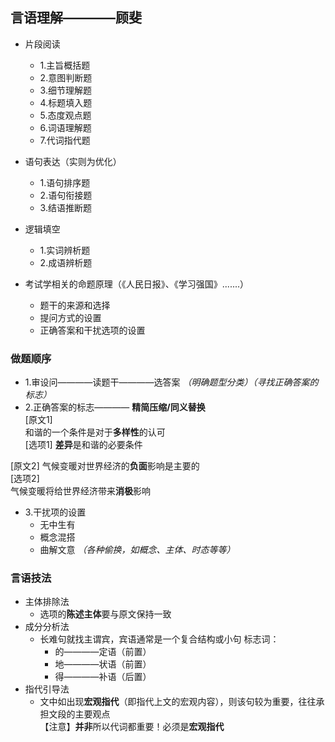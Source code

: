 
## 言语理解————顾斐
- 片段阅读
  - 1.主旨概括题
  - 2.意图判断题
  - 3.细节理解题
  - 4.标题填入题
  - 5.态度观点题
  - 6.词语理解题
  - 7.代词指代题
- 语句表达（实则为优化）
  - 1.语句排序题
  - 2.语句衔接题
  - 3.结语推断题  
- 逻辑填空
  - 1.实词辨析题
  - 2.成语辨析题

- 考试学相关的命题原理（《人民日报》、《学习强国》.......）
  - 题干的来源和选择
  - 提问方式的设置
  - 正确答案和干扰选项的设置

### 做题顺序
- 1.审设问————读题干————选答案   *（明确题型分类）（寻找正确答案的标志）*  
- 2.正确答案的标志———— **精简压缩/同义替换**  
[原文1]  
    和谐的一个条件是对于**多样性**的认可  
[选项1] 
    **差异**是和谐的必要条件  

[原文2] 
    气候变暖对世界经济的**负面**影响是主要的  
[选项2]  
    气候变暖将给世界经济带来**消极**影响
- 3.干扰项的设置
  - 无中生有
  - 概念混搭
  - 曲解文意  *（各种偷换，如概念、主体、时态等等）*

### 言语技法
- 主体排除法
  - 选项的**陈述主体**要与原文保持一致
- 成分分析法
  - 长难句就找主谓宾，宾语通常是一个复合结构或小句
  标志词：
    - 的————定语（前置）
    - 地————状语（前置）
    - 得————补语（后置）
- 指代引导法
  - 文中如出现**宏观指代**（即指代上文的宏观内容），则该句较为重要，往往承担文段的主要观点  
  【注意】**并非**所以代词都重要！必须是**宏观指代**








